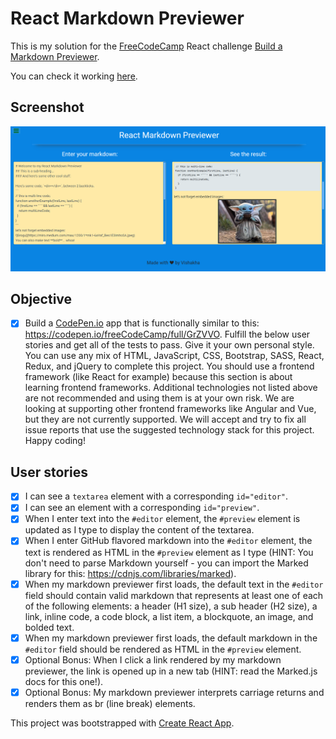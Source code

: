 # React Markdown Previewer

This is my solution for the [FreeCodeCamp](http://freecodecamp.com) React
challenge
[Build a Markdown Previewer](https://www.freecodecamp.com/challenges/build-a-markdown-previewer).

You can check it working [here](https://codepen.io/vishakha1801/full/ExZmjza).

## Screenshot
![img](https://github.com/vishakha1801/react-markdown-previewer/blob/main/Screenshot%20(3).png)

## Objective

- [x] Build a [CodePen.io](https://codepen.io) app that is functionally similar to this: <https://codepen.io/freeCodeCamp/full/GrZVVO>. Fulfill the below user stories and get all of the tests to pass. Give it your own personal style. You can use any mix of HTML, JavaScript, CSS, Bootstrap, SASS, React, Redux, and jQuery to complete this project. You should use a frontend framework (like React for example) because this section is about learning frontend frameworks. Additional technologies not listed above are not recommended and using them is at your own risk. We are looking at supporting other frontend frameworks like Angular and Vue, but they are not currently supported. We will accept and try to fix all issue reports that use the suggested technology stack for this project. Happy coding!

## User stories

- [x] I can see a `textarea` element with a corresponding `id="editor"`.
- [x] I can see an element with a corresponding `id="preview"`.
- [x] When I enter text into the `#editor` element, the `#preview` element is updated as I type to display the content of the textarea.
- [x] When I enter GitHub flavored markdown into the `#editor` element, the text is rendered as HTML in the `#preview` element as I type (HINT: You don't need to parse Markdown yourself - you can import the Marked library for this: <https://cdnjs.com/libraries/marked>).
- [x] When my markdown previewer first loads, the default text in the `#editor` field should contain valid markdown that represents at least one of each of the following elements: a header (H1 size), a sub header (H2 size), a link, inline code, a code block, a list item, a blockquote, an image, and bolded text.
- [x] When my markdown previewer first loads, the default markdown in the `#editor` field should be rendered as HTML in the `#preview` element.
- [x] Optional Bonus: When I click a link rendered by my markdown previewer, the link is opened up in a new tab (HINT: read the Marked.js docs for this one!).
- [x] Optional Bonus: My markdown previewer interprets carriage returns and renders them as br (line break) elements.

This project was bootstrapped with [Create React App](https://github.com/facebook/create-react-app).

